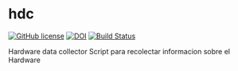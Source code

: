 # hdc

[![GitHub license](https://sinfallas.files.wordpress.com/2016/02/gpl.png)](https://github.com/sinfallas/hdc/blob/master/LICENSE)
[![DOI](https://zenodo.org/badge/4102/sinfallas/hdc.svg)](https://zenodo.org/badge/latestdoi/4102/sinfallas/hdc)
[![Build Status](https://travis-ci.org/sinfallas/hdc.svg?branch=master)](https://travis-ci.org/sinfallas/hdc)

Hardware data collector
Script para recolectar informacion sobre el Hardware
